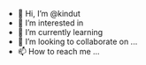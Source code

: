 - 👋 Hi, I’m @kindut 
- 👀 I’m interested in 
- 🌱 I’m currently learning 
- 💞️ I’m looking to collaborate on ...
- 📫 How to reach me ...

<!---
kindut/kindut is a ✨ special ✨ repository because its `README.md` (this file) appears on your GitHub profile.
You can click the Preview link to take a look at your changes.
--->
